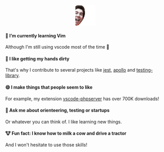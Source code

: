 <p align="center">
  <img src="https://raw.githubusercontent.com/brapifra/brapifra/master/favicon.gif" />
<p>

#### 🌱 I’m currently learning Vim
Although I'm still using vscode most of the time 🤫

#### 👯 I like getting my hands dirty
That's why I contribute to several projects like [jest](https://github.com/facebook/jest), [apollo](https://github.com/apollographql) and [testing-library](https://github.com/testing-library/dom-testing-library).

#### 😄 I make things that people seem to like
For example, my extension [vscode-phpserver](https://github.com/brapifra/vscode-phpserver) has over 700K downloads!

#### 💬 Ask me about orienteering, testing or startups
Or whatever you can think of. I like learning new things.

#### 🐮 Fun fact: I know how to milk a cow and drive a tractor
And I won't hesitate to use those skills!
